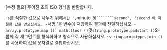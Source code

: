 [수정 필요]
주어진 초의 ISO 형식을 반환합니다.

-`s`를 적절한 값으로 나누기 위해`시간 ',`minute` 및````````second', 'second'에 적절한 값을 얻으십시오.
-`서명 '을 변수에 저장하여 결과에 전달하십시오.
-`array.prototype.map ()``math.floor ()`및`string.prototype.padstart ()`와 함께 각 세그먼트를 형식화하고 형식으로 사용하십시오.
-`string.prototype.join ()`를 사용하여 값을 문자열로 결합하십시오.